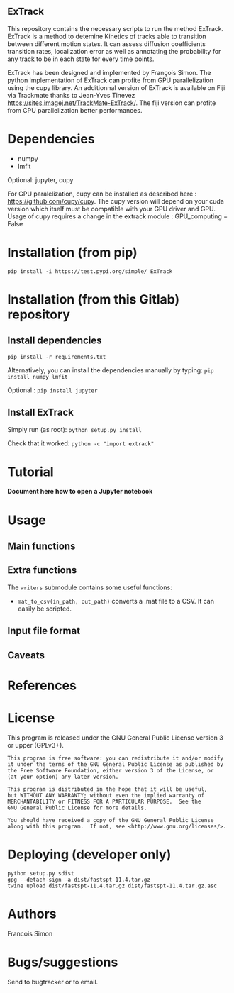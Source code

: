ExTrack
-------

This repository contains the necessary scripts to run the method ExTrack. ExTrack is a method to detemine Kinetics of tracks able to transition between different motion states. It can assess diffusion coefficients transition rates, localization error as well as annotating the probability for any track to be in each state for every time points.

ExTrack has been designed and implemented by François Simon. The python implementation of ExTrack can profite from GPU parallelization using the cupy library. An additionnal version of ExTrack is available on Fiji via Trackmate thanks to Jean-Yves Tinevez https://sites.imagej.net/TrackMate-ExTrack/. The fiji version can profite from CPU parallelization better performances.

# Dependencies

- numpy
- lmfit

Optional: jupyter, cupy

For GPU paralelization, cupy can be installed as described here : https://github.com/cupy/cupy. The cupy version will depend on your cuda version which itself must be compatible with your GPU driver and GPU. Usage of cupy requires a change in the extrack module : GPU_computing = False


# Installation (from pip)

`pip install -i https://test.pypi.org/simple/ ExTrack`

# Installation (from this Gitlab) repository

## Install dependencies
`pip install -r requirements.txt`

Alternatively, you can install the dependencies manually by typing:
`pip install numpy lmfit`

Optional : `pip install jupyter`

## Install ExTrack

Simply run (as root): `python setup.py install`

Check that it worked: `python -c "import extrack"`

# Tutorial

**Document here how to open a Jupyter notebook**

# Usage
## Main functions

## Extra functions
The `writers` submodule contains some useful functions:

- `mat_to_csv(in_path, out_path)` converts a .mat file to a CSV. It can easily be scripted.

## Input file format
## Caveats

# References

# License
This program is released under the GNU General Public License version 3 or upper (GPLv3+).

    This program is free software: you can redistribute it and/or modify
    it under the terms of the GNU General Public License as published by
    the Free Software Foundation, either version 3 of the License, or
    (at your option) any later version.

    This program is distributed in the hope that it will be useful,
    but WITHOUT ANY WARRANTY; without even the implied warranty of
    MERCHANTABILITY or FITNESS FOR A PARTICULAR PURPOSE.  See the
    GNU General Public License for more details.

    You should have received a copy of the GNU General Public License
    along with this program.  If not, see <http://www.gnu.org/licenses/>.

# Deploying (developer only)
```
python setup.py sdist
gpg --detach-sign -a dist/fastspt-11.4.tar.gz
twine upload dist/fastspt-11.4.tar.gz dist/fastspt-11.4.tar.gz.asc
```
# Authors
Francois Simon

# Bugs/suggestions
Send to bugtracker or to email.
